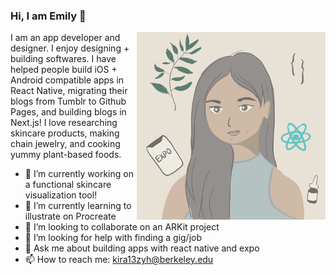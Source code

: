 ### Hi, I am Emily 👋
<img align="right" src="illustration.jpg" height="300">

I am an app developer and designer. I enjoy designing + building softwares. I have helped people build iOS + Android compatible apps in React Native, migrating their blogs from Tumblr to Github Pages, and building blogs in Next.js! I love researching skincare products, making chain jewelry, and cooking yummy plant-based foods.

- 🔭 I’m currently working on a functional skincare visualization tool!
- 🌱 I’m currently learning to illustrate on Procreate
- 👯 I’m looking to collaborate on an ARKit project
- 🤔 I’m looking for help with finding a gig/job
- 💬 Ask me about building apps with react native and expo
- 📫 How to reach me: kira13zyh@berkeley.edu

